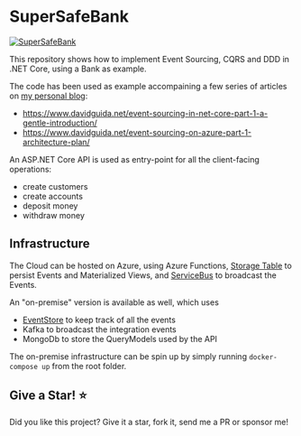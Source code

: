 ﻿# SuperSafeBank 

[![SuperSafeBank](https://circleci.com/gh/mizrael/SuperSafeBank.svg?style=shield)](https://app.circleci.com/pipelines/github/mizrael/SuperSafeBank)

This repository shows how to implement Event Sourcing, CQRS and DDD in .NET Core, using a Bank as example.

The code has been used as example accompaining a few series of articles on [my personal blog](https://www.davideguida.com): 
- https://www.davidguida.net/event-sourcing-in-net-core-part-1-a-gentle-introduction/
- https://www.davidguida.net/event-sourcing-on-azure-part-1-architecture-plan/

An ASP.NET Core API is used as entry-point for all the client-facing operations:
- create customers
- create accounts
- deposit money
- withdraw money

## Infrastructure
The Cloud can be hosted on Azure, using Azure Functions, [Storage Table](https://azure.microsoft.com/en-ca/services/storage/tables/?WT.mc_id=DOP-MVP-5003878) to persist Events and Materialized Views, and [ServiceBus](https://docs.microsoft.com/en-us/azure/service-bus-messaging/service-bus-messaging-overview?WT.mc_id=DOP-MVP-5003878) to broadcast the Events.

An "on-premise" version is available as well, which uses
- [EventStore](https://eventstore.com/) to keep track of all the events
- Kafka to broadcast the integration events
- MongoDb to store the QueryModels used by the API

The on-premise infrastructure can be spin up by simply running `docker-compose up` from the root folder. 

## Give a Star! ⭐️
Did you like this project? Give it a star, fork it, send me a PR or sponsor me!
